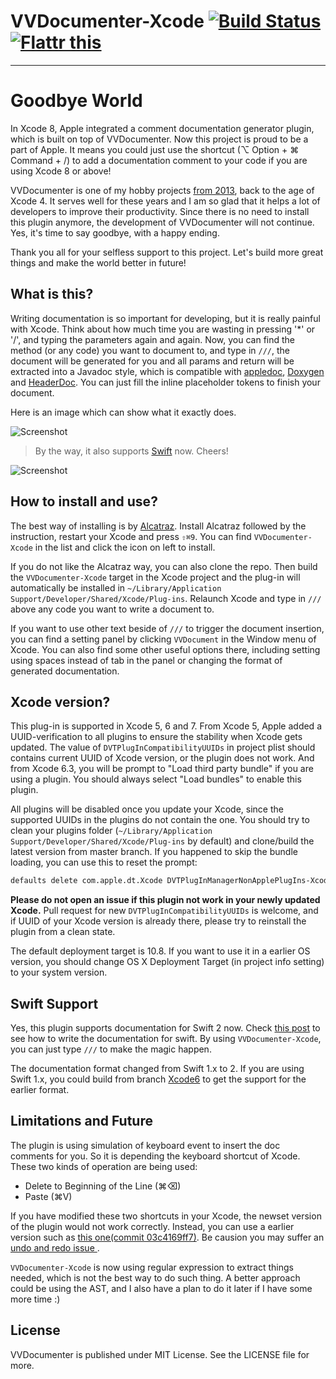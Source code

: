 # VVDocumenter-Xcode [![Build Status](https://api.travis-ci.org/onevcat/VVDocumenter-Xcode.svg)](https://travis-ci.org/onevcat/VVDocumenter-Xcode) <a href="https://flattr.com/submit/auto?user_id=onevcat&url=https%3A%2F%2Fgithub.com%2Fonevcat%2FVVDocumenter-Xcode" target="_blank"><img src="http://api.flattr.com/button/flattr-badge-large.png" alt="Flattr this" title="Flattr this" border="0"></a>
---

# Goodbye World

In Xcode 8, Apple integrated a comment documentation generator plugin, which is built on top of VVDocumenter. Now this project is proud to be a part of Apple. It means you could just use the shortcut (⌥ Option + ⌘ Command + /) to add a documentation comment to your code if you are using Xcode 8 or above!

VVDocumenter is one of my hobby projects [from 2013](https://github.com/onevcat/VVDocumenter-Xcode/commit/6a2b604713c9fb573e229daece8286dac68ac24a), back to the age of Xcode 4. It serves well for these years and I am so glad that it helps a lot of developers to improve their productivity. Since there is no need to install this plugin anymore, the development of VVDocumenter will not continue. Yes, it's time to say goodbye, with a happy ending.

Thank you all for your selfless support to this project. Let's build more great things and make the world better in future!

## What is this?

Writing documentation is so important for developing, but it is really painful with Xcode. Think about how much time you are wasting in pressing '*' or '/', and typing the parameters again and again. Now, you can find the method (or any code) you want to document to, and type in `///`, the document will be generated for you and all params and return will be extracted into a Javadoc style, which is compatible with [appledoc](https://github.com/tomaz/appledoc), [Doxygen](http://www.stack.nl/~dimitri/doxygen/) and [HeaderDoc](https://developer.apple.com/library/mac/documentation/DeveloperTools/Conceptual/HeaderDoc/intro/intro.html). You can just fill the inline placeholder tokens to finish your document.

Here is an image which can show what it exactly does. 

![Screenshot](https://raw.github.com/onevcat/VVDocumenter-Xcode/master/ScreenShot.gif)

> By the way, it also supports [Swift](https://developer.apple.com/swift/) now. Cheers!

![Screenshot](https://raw.github.com/onevcat/VVDocumenter-Xcode/master/vvdocumenter-swift.gif)

## How to install and use?

The best way of installing is by [Alcatraz](http://alcatraz.io). Install Alcatraz followed by the instruction, restart your Xcode and press `⇧⌘9`. You can find `VVDocumenter-Xcode` in the list and click the icon on left to install.

If you do not like the Alcatraz way, you can also clone the repo. Then build the `VVDocumenter-Xcode` target in the Xcode project and the plug-in will automatically be installed in `~/Library/Application Support/Developer/Shared/Xcode/Plug-ins`. Relaunch Xcode and type in `///` above any code you want to write a document to.

If you want to use other text beside of `///` to trigger the document insertion, you can find a setting panel by clicking `VVDocument` in the Window menu of Xcode. You can also find some other useful options there, including setting using spaces instead of tab in the panel or changing the format of generated documentation.

## Xcode version?

This plug-in is supported in Xcode 5, 6 and 7. From Xcode 5, Apple added a UUID-verification to all plugins to ensure the stability when Xcode gets updated. The value of `DVTPlugInCompatibilityUUIDs` in project plist should contains current UUID of Xcode version, or the plugin does not work. And from Xcode 6.3, you will be prompt to "Load third party bundle" if you are using a plugin. You should always select "Load bundles" to enable this plugin.

All plugins will be disabled once you update your Xcode, since the supported UUIDs in the plugins do not contain the one. You should try to clean your plugins folder (`~/Library/Application Support/Developer/Shared/Xcode/Plug-ins` by default) and clone/build the latest version from master branch. If you happened to skip the bundle loading, you can use this to reset the prompt:

```bash
defaults delete com.apple.dt.Xcode DVTPlugInManagerNonApplePlugIns-Xcode-{your_xcode_version}
```

**Please do not open an issue if this plugin not work in your newly updated Xcode.** Pull request for new `DVTPlugInCompatibilityUUIDs` is welcome, and if UUID of your Xcode version is already there, please try to reinstall the plugin from a clean state.

The default deployment target is 10.8. If you want to use it in a earlier OS version, you should change OS X Deployment Target (in project info setting) to your system version.

## Swift Support

Yes, this plugin supports documentation for Swift 2 now. Check [this post](http://ericasadun.com/2015/06/14/swift-header-documentation-in-xcode-7/) to see how to write the documentation for swift. By using `VVDocumenter-Xcode`, you can just type `///` to make the magic happen.

The documentation format changed from Swift 1.x to 2. If you are using Swift 1.x, you could build from branch [Xcode6](https://github.com/onevcat/VVDocumenter-Xcode/tree/Xcode6) to get the support for the earlier format.

## Limitations and Future

The plugin is using simulation of keyboard event to insert the doc comments for you. So it is depending the keyboard shortcut of Xcode. These two kinds of operation are being used:

* Delete to Beginning of the Line (⌘⌫)
* Paste (⌘V)

If you have modified these two shortcuts in your Xcode, the newset version of the plugin would not work correctly. Instead, you can use a earlier version such as [this one(commit 03c4169ff7)](https://github.com/onevcat/VVDocumenter-Xcode/tree/03c4169ff79b618b9fd3db93dd96652a522ad3e0). Be causion you may suffer an [undo and redo issue ](https://github.com/onevcat/VVDocumenter-Xcode/issues/3).

`VVDocumenter-Xcode` is now using regular expression to extract things needed, which is not the best way to do such thing. A better approach could be using the AST, and I also have a plan to do it later if I have some more time :)

## License

VVDocumenter is published under MIT License. See the LICENSE file for more.


